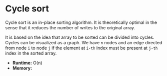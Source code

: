 # Cycle sort

Cycle sort is an in-place sorting algorithm. It is theoretically optimal in the sense that it reduces the number of writes to the original array.

It is based on the idea that array to be sorted can be divided into cycles. Cycles can be visualized as a graph. We have `n` nodes and an edge directed from node `i` to node `j` if the element at `i-th` index must be present at `j-th` index in the sorted array.

- **Runtime:** O(n)
- **Memory:**
